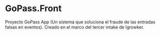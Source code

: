 # GoPass.Front
Proyecto GoPass App (Un sistema que soluciona el fraude de las entradas falsas en eventos). Creado en el marco del tercer intake de Igrowker.

